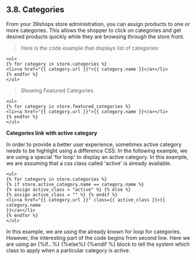 ## 3.8. Categories

From your 39shops store administration, you can assign products to one or more categories. This allows the shopper to click on categories and get desired products quickly while they are browsing through the store front.

>Here is the code example that displays list of categories:
```liquid
<ul>
{% for category in store.categories %}
<li><a href="{{ category.url }}">{{ category.name }}</a></li>
{% endfor %}
</ul>
```

> Showing Featured Categories
```liquid
<ul>
{% for category in store.featured_categories %}
<li><a href="{{ category.url }}">{{ category.name }}</a></li>
{% endfor %}
</ul>
```


**Categories link with active category**

In order to provide a better user experience, sometimes active category needs to be highlight using a difference CSS. In the following example, we are using a special 'for loop' to display an active category. In this example, we are assuming that a css class called 'active' is already available.

```liquid
<ul>
{% for category in store.categories %}
{% if store.active_category.name == category.name %}
{% assign active_class = "active" %} {% else %}
{% assign active_class = "" %} {% endif %}
<li><a href="{{ category.url }}" class={{ active_class }}>{{ category.name
}}</a></li>
{% endfor %}
</ul>
```

In this example, we are using the already known for loop for categories. However, the interesting part of the code begins from second line. Here we are using an {%if...%} {%else%} {%endif %} block to tell the system which class to apply when a particular category is active.
